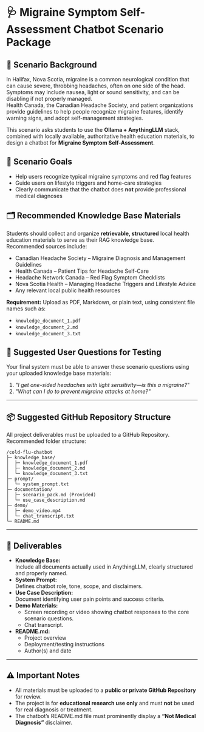 
# 🩺 Migraine Symptom Self-Assessment Chatbot Scenario Package

## 📖 Scenario Background
In Halifax, Nova Scotia, migraine is a common neurological condition that can cause severe, throbbing headaches, often on one side of the head.  
Symptoms may include nausea, light or sound sensitivity, and can be disabling if not properly managed.  
Health Canada, the Canadian Headache Society, and patient organizations provide guidelines to help people recognize migraine features, identify warning signs, and adopt self-management strategies.

This scenario asks students to use the **Ollama + AnythingLLM** stack, combined with locally available, authoritative health education materials, to design a chatbot for **Migraine Symptom Self-Assessment**.

## 🎯 Scenario Goals
- Help users recognize typical migraine symptoms and red flag features  
- Guide users on lifestyle triggers and home-care strategies  
- Clearly communicate that the chatbot does **not** provide professional medical diagnoses  

## 🗂 Recommended Knowledge Base Materials
Students should collect and organize **retrievable, structured** local health education materials to serve as their RAG knowledge base.  
Recommended sources include:
- Canadian Headache Society – Migraine Diagnosis and Management Guidelines  
- Health Canada – Patient Tips for Headache Self-Care  
- Headache Network Canada – Red Flag Symptom Checklists  
- Nova Scotia Health – Managing Headache Triggers and Lifestyle Advice  
- Any relevant local public health resources  

**Requirement:** Upload as PDF, Markdown, or plain text, using consistent file names such as:
- `knowledge_document_1.pdf`  
- `knowledge_document_2.md`  
- `knowledge_document_3.txt`  

## 🎯 Suggested User Questions for Testing
Your final system must be able to answer these scenario questions using your uploaded knowledge base materials:
1. *"I get one-sided headaches with light sensitivity—is this a migraine?"*  
2. *"What can I do to prevent migraine attacks at home?"*

---

## 📦 Suggested GitHub Repository Structure
All project deliverables must be uploaded to a GitHub Repository. Recommended folder structure:
```
/cold-flu-chatbot
├─ knowledge_base/
│  ├─ knowledge_document_1.pdf
│  ├─ knowledge_document_2.md
│  └─ knowledge_document_3.txt
├─ prompt/
│  └─ system_prompt.txt
├─ documentation/
│  ├─ scenario_pack.md (Provided)
│  └─ use_case_description.md
├─ demo/
│  ├─ demo_video.mp4
│  └─ chat_transcript.txt
└─ README.md
```

---

## 📑 Deliverables
- **Knowledge Base:**  
  Include all documents actually used in AnythingLLM, clearly structured and properly named.
- **System Prompt:**  
  Defines chatbot role, tone, scope, and disclaimers.
- **Use Case Description:**  
  Document identifying user pain points and success criteria.
- **Demo Materials:**  
  - Screen recording or video showing chatbot responses to the core scenario questions.  
  - Chat transcript.
- **README.md:**  
  - Project overview  
  - Deployment/testing instructions  
  - Author(s) and date

---

## ⚠ Important Notes
- All materials must be uploaded to a **public or private GitHub Repository** for review.
- The project is for **educational research use only** and must **not** be used for real diagnosis or treatment.
- The chatbot’s README.md file must prominently display a **“Not Medical Diagnosis”** disclaimer.
